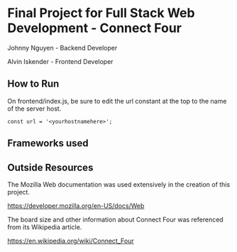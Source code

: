 # Final Project for Full Stack Web Development - Connect Four

Johnny Nguyen - Backend Developer

Alvin Iskender - Frontend Developer



## How to Run




On frontend/index.js, be sure to edit the url constant at the top to the name of the server host.

    const url = '<yourhostnamehere>';
    
## Frameworks used

## Outside Resources

The Mozilla Web documentation was used extensively in the creation of this project.

https://developer.mozilla.org/en-US/docs/Web

The board size and other information about Connect Four was referenced from its Wikipedia article.

https://en.wikipedia.org/wiki/Connect_Four

